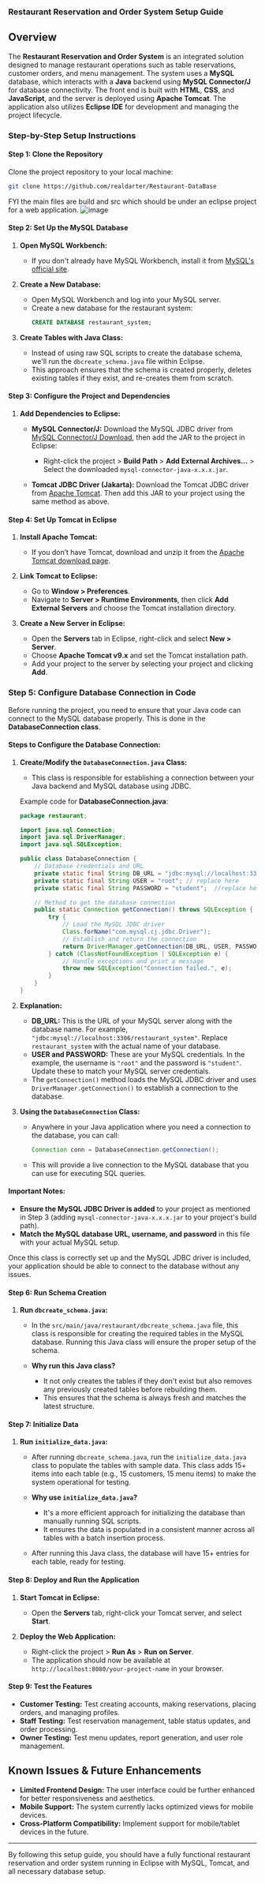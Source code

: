 ### Restaurant Reservation and Order System Setup Guide

## Overview

The **Restaurant Reservation and Order System** is an integrated solution designed to manage restaurant operations such as table reservations, customer orders, and menu management. The system uses a **MySQL** database, which interacts with a **Java** backend using **MySQL Connector/J** for database connectivity. The front end is built with **HTML**, **CSS**, and **JavaScript**, and the server is deployed using **Apache Tomcat**. The application also utilizes **Eclipse IDE** for development and managing the project lifecycle.

### Step-by-Step Setup Instructions

#### **Step 1: Clone the Repository**

Clone the project repository to your local machine:

```bash
git clone https://github.com/realdarter/Restaurant-DataBase
```

FYI the main files are build and src which should be under an eclipse project for a web application.
![image](https://github.com/user-attachments/assets/aa550d2e-6978-4294-abec-9c4b45fcce45)

#### **Step 2: Set Up the MySQL Database**

1. **Open MySQL Workbench:**
   - If you don't already have MySQL Workbench, install it from [MySQL's official site](https://dev.mysql.com/downloads/workbench/).

2. **Create a New Database:**
   - Open MySQL Workbench and log into your MySQL server.
   - Create a new database for the restaurant system:
     ```sql
     CREATE DATABASE restaurant_system;
     ```

3. **Create Tables with Java Class:**
   - Instead of using raw SQL scripts to create the database schema, we'll run the `dbcreate_schema.java` file within Eclipse.
   - This approach ensures that the schema is created properly, deletes existing tables if they exist, and re-creates them from scratch.

#### **Step 3: Configure the Project and Dependencies**

1. **Add Dependencies to Eclipse:**
   - **MySQL Connector/J:** Download the MySQL JDBC driver from [MySQL Connector/J Download](https://dev.mysql.com/downloads/connector/j/), then add the JAR to the project in Eclipse:
     - Right-click the project > **Build Path** > **Add External Archives...** > Select the downloaded `mysql-connector-java-x.x.x.jar`.
   
   - **Tomcat JDBC Driver (Jakarta):** Download the Tomcat JDBC driver from [Apache Tomcat](https://tomcat.apache.org/download-90.cgi). Then add this JAR to your project using the same method as above.

#### **Step 4: Set Up Tomcat in Eclipse**

1. **Install Apache Tomcat:**
   - If you don’t have Tomcat, download and unzip it from the [Apache Tomcat download page](https://tomcat.apache.org/download-90.cgi).

2. **Link Tomcat to Eclipse:**
   - Go to **Window > Preferences**.
   - Navigate to **Server > Runtime Environments**, then click **Add External Servers** and choose the Tomcat installation directory.
   
3. **Create a New Server in Eclipse:**
   - Open the **Servers** tab in Eclipse, right-click and select **New > Server**.
   - Choose **Apache Tomcat v9.x** and set the Tomcat installation path.
   - Add your project to the server by selecting your project and clicking **Add**.


### Step 5: Configure Database Connection in Code

Before running the project, you need to ensure that your Java code can connect to the MySQL database properly. This is done in the **DatabaseConnection class**.

#### **Steps to Configure the Database Connection:**

1. **Create/Modify the `DatabaseConnection.java` Class:**
   - This class is responsible for establishing a connection between your Java backend and MySQL database using JDBC.
   
   Example code for **DatabaseConnection.java**:

   ```java
   package restaurant;

   import java.sql.Connection;
   import java.sql.DriverManager;
   import java.sql.SQLException;

   public class DatabaseConnection {
       // Database credentials and URL
       private static final String DB_URL = "jdbc:mysql://localhost:3306/restaurant_system"; // replace here
       private static final String USER = "root"; // replace here
       private static final String PASSWORD = "student";  //replace here

       // Method to get the database connection
       public static Connection getConnection() throws SQLException {
           try {
               // Load the MySQL JDBC driver
               Class.forName("com.mysql.cj.jdbc.Driver");
               // Establish and return the connection
               return DriverManager.getConnection(DB_URL, USER, PASSWORD);
           } catch (ClassNotFoundException | SQLException e) {
               // Handle exceptions and print a message
               throw new SQLException("Connection failed.", e);
           }
       }
   }
   ```

2. **Explanation:**
   - **DB_URL:** This is the URL of your MySQL server along with the database name. For example, `"jdbc:mysql://localhost:3306/restaurant_system"`. Replace `restaurant_system` with the actual name of your database.
   - **USER and PASSWORD:** These are your MySQL credentials. In the example, the username is `"root"` and the password is `"student"`. Update these to match your MySQL server credentials.
   - The `getConnection()` method loads the MySQL JDBC driver and uses `DriverManager.getConnection()` to establish a connection to the database.

3. **Using the `DatabaseConnection` Class:**
   - Anywhere in your Java application where you need a connection to the database, you can call:
     ```java
     Connection conn = DatabaseConnection.getConnection();
     ```
   - This will provide a live connection to the MySQL database that you can use for executing SQL queries.

#### **Important Notes:**
- **Ensure the MySQL JDBC Driver is added** to your project as mentioned in Step 3 (adding `mysql-connector-java-x.x.x.jar` to your project's build path).
- **Match the MySQL database URL, username, and password** in this file with your actual MySQL setup.

Once this class is correctly set up and the MySQL JDBC driver is included, your application should be able to connect to the database without any issues.

#### **Step 6: Run Schema Creation**

1. **Run `dbcreate_schema.java`:**
   - In the `src/main/java/restaurant/dbcreate_schema.java` file, this class is responsible for creating the required tables in the MySQL database. Running this Java class will ensure the proper setup of the schema.

   - **Why run this Java class?**
     - It not only creates the tables if they don't exist but also removes any previously created tables before rebuilding them.
     - This ensures that the schema is always fresh and matches the latest structure.

#### **Step 7: Initialize Data**

1. **Run `initialize_data.java`:**
   - After running `dbcreate_schema.java`, run the `initialize_data.java` class to populate the tables with sample data. This class adds 15+ items into each table (e.g., 15 customers, 15 menu items) to make the system operational for testing.
   

   - **Why use `initialize_data.java`?**
     - It's a more efficient approach for initializing the database than manually running SQL scripts.
     - It ensures the data is populated in a consistent manner across all tables with a batch insertion process.
   
   - After running this Java class, the database will have 15+ entries for each table, ready for testing.

#### **Step 8: Deploy and Run the Application**

1. **Start Tomcat in Eclipse:**
   - Open the **Servers** tab, right-click your Tomcat server, and select **Start**.

2. **Deploy the Web Application:**
   - Right-click the project > **Run As** > **Run on Server**.
   - The application should now be available at `http://localhost:8080/your-project-name` in your browser.

#### **Step 9: Test the Features**

- **Customer Testing:** Test creating accounts, making reservations, placing orders, and managing profiles.
- **Staff Testing:** Test reservation management, table status updates, and order processing.
- **Owner Testing:** Test menu updates, report generation, and user role management.

## Known Issues & Future Enhancements

- **Limited Frontend Design:** The user interface could be further enhanced for better responsiveness and aesthetics.
- **Mobile Support:** The system currently lacks optimized views for mobile devices.
- **Cross-Platform Compatibility:** Implement support for mobile/tablet devices in the future.

---

By following this setup guide, you should have a fully functional restaurant reservation and order system running in Eclipse with MySQL, Tomcat, and all necessary database setup.
